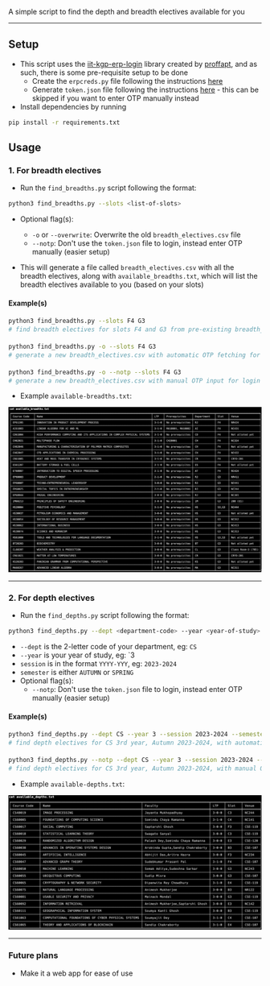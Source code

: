 A simple script to find the depth and breadth electives available for you

---

## Setup 
- This script uses the [iit-kgp-erp-login](https://pypi.org/project/iitkgp-erp-login/) library created by [proffapt](https://github.com/proffapt), and as such, there is some pre-requisite setup to be done 
    - Create the `erpcreds.py` file following the instructions [here](https://pypi.org/project/iitkgp-erp-login/#erpcreds)
    - Generate `token.json` file following the instructions [here](https://pypi.org/project/iitkgp-erp-login/#token) - this can be skipped if you want to enter OTP manually instead
- Install dependencies by running 
```sh
pip install -r requirements.txt
```
## Usage

### 1. For breadth electives
- Run the `find_breadths.py` script following the format: 
```sh
python3 find_breadths.py --slots <list-of-slots>
```
- Optional flag(s):
  - `-o` or `--overwrite`: Overwrite the old `breadth_electives.csv` file
  - `--notp`: Don't use the `token.json` file to login, instead enter OTP manually (easier setup)
  
- This will generate a file called `breadth_electives.csv` with all the breadth electives, along with `available_breadths.txt`, which will list the breadth electives available to you (based on your slots)


#### Example(s)
```sh
python3 find_breadths.py --slots F4 G3 
# find breadth electives for slots F4 and G3 from pre-existing breadth_electives.csv file

python3 find_breadths.py -o --slots F4 G3 
# generate a new breadth_electives.csv with automatic OTP fetching for login and find breadth electives for slots F4 and G3 

python3 find_breadths.py -o --notp --slots F4 G3 
# generate a new breadth_electives.csv with manual OTP input for login and find breadth electives for slots F4 and G3 

```
- Example `available-breadths.txt`:
<img src="./sample_breadths.png">

---

### 2. For depth electives
- Run the `find_depths.py` script following the format: 
```sh
python3 find_depths.py --dept <department-code> --year <year-of-study> --session <session> --semester <semester>
```
- `--dept` is the 2-letter code of your department, eg: `CS`
- `--year` is your year of study, eg: `3
- `session` is in the format `YYYY-YYY`, eg: `2023-2024`
- `semester` is either `AUTUMN` or `SPRING` 
- Optional flag(s):
  - `--notp`: Don't use the `token.json` file to login, instead enter OTP manually (easier setup)

#### Example(s) 
```sh
python3 find_depths.py --dept CS --year 3 --session 2023-2024 --semester AUTUMN
# find depth electives for CS 3rd year, Autumn 2023-2024, with automatic OTP fetching for login

python3 find_depths.py --notp --dept CS --year 3 --session 2023-2024 --semester AUTUMN
# find depth electives for CS 3rd year, Autumn 2023-2024, with manual OTP input for login
```

- Example `available-depths.txt`:
<img src="./sample_depths.png">

--- 

### Future plans
- Make it a web app for ease of use


